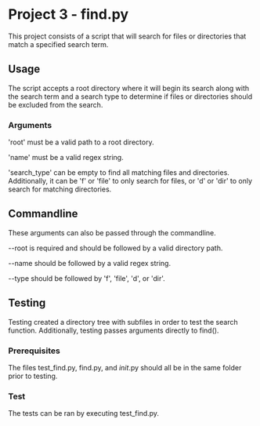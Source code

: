 # Project 3 - find.py
This project consists of a script that will search for files or directories that
match a specified search term.

## Usage
The script accepts a root directory where it will begin its search along with
the search term and a search type to determine if files or directories should be
excluded from the search.

### Arguments
'root' must be a valid path to a root directory.

'name' must be a valid regex string.

'search_type' can be empty to find all matching files and directories.
Additionally, it can be 'f' or 'file' to only search for files, or 'd' or 'dir'
to only search for matching directories.

## Commandline
These arguments can also be passed through the commandline.

--root is required and should be followed by a valid directory path.

--name should be followed by a valid regex string.

--type should be followed by 'f', 'file', 'd', or 'dir'.

## Testing
Testing created a directory tree with subfiles in order to test the search
function. Additionally, testing passes arguments directly to find().

### Prerequisites
The files test_find.py, find.py, and _init_.py should all be in the same folder
prior to testing.

### Test
The tests can be ran by executing test_find.py.
